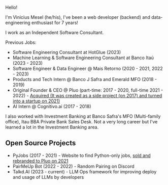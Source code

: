 Hello!

I'm Vinicius Mesel (he/his), I've been a web developer (backend) and data-engineering enthusiast for 7 years!

I work as an Independent Software Consultant.

Previous Jobs:

- Software Engineering Consultant at HotGlue (2023)
- Machine Learning & Software Engineering Consultant at Banco Itaú (2023 - 2023)
- Software Engineer & Data Engineer @ Mais Retorno (2020 - 2021, 2022 - 2023)
- Products and Tech Intern @ Banco J Safra and Emerald MFO (2018 - 2019)
- Original Founder & CEO @ Pluo (part-time: 2017 - 2020, full-time 2021 - 2022) - [Acquired (It was created as a side project (on 2017) and turned into a startup on 2021)][2]
- AI Intern @ Cognitivo.ai (2017 - 2018)

I also worked with Investment Banking at Banco Safra's MFO (Multi-family office), Itau BBA Private Bank Sales Desk. Not a very long career but I've learned a lot in the Investment Banking area.


## Open Source Projects 

 - PyJobs (2017 - 2021) - Website to find Python-only jobs, [sold and rebranded to Pluo on 2021][2]
 - PairMeUp Bot (2022 - 2022) - Random Pairing on Discord
 - Talkd.AI (2023 - current) - LLM Ops framework for improving deploy and usage of LLMs by developers

[1]: https://hotglue.com
[2]: https://www.tecmundo.com.br/mercado/222682-exponential-ventures-compra-pyjobs-frontjobs-recrutadev.htm
